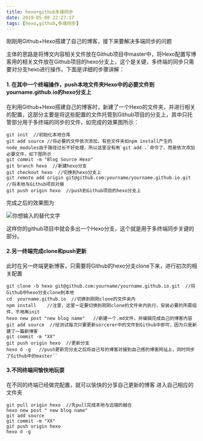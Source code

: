 ```yaml
---
title: hexo+github多端同步
date: 2019-05-08 22:27:17
tags: [hexo,github,多端同步]
---
```

刚刚用Github+Hexo搭建了自己的博客，接下来要解决多端同步的问题

主体的思路是将博文内容相关文件放在Github项目中master中，将Hexo配置写博客用的相关文件放在Github项目的hexo分支上，这个是关键，多终端的同步只需要对分支hexo进行操作。下面是详细的步骤讲解：


#### 1. 在其中一个终端操作，push本地文件夹Hexo中的必要文件到yourname.github.io的hexo分支上
在利用Github+Hexo搭建自己的博客时，新建了一个Hexo的文件夹，并进行相关的配置，这部分主要是将这些配置的文件托管到Github项目的分支上，其中只托管部分用于多终端的同步的文件，如完成的效果图所示：

```
git init  //初始化本地仓库
git add source //将必要的文件依次添加，有些文件夹如npm install产生的node_modules由于路径过长不好处理，所以这里没有用`git add .`命令了，而是依次添加必要文件，如下图所示
git commit -m "Blog Source Hexo"
git branch hexo  //新建hexo分支
git checkout hexo  //切换到hexo分支上
git remote add origin git@github.com:yourname/yourname.github.io.git  //将本地与Github项目对接
git push origin hexo  //push到Github项目的hexo分支上
```
完成之后的效果图为 

![你想输入的替代文字](/1.png)

这样你的github项目中就会多出一个Hexo分支，这个就是用于多终端同步关键的部分。
#### 2.另一终端完成clone和push更新
此时在另一终端更新博客，只需要将Github的hexo分支clone下来，进行初次的相关配置

```
git clone -b hexo git@github.com:yourname/yourname.github.io.git  //将Github中hexo分支clone到本地
cd  yourname.github.io  //切换到刚刚clone的文件夹内
npm install    //注意，这里一定要切换到刚刚clone的文件夹内执行，安装必要的所需组件，不用再init
hexo new post "new blog name"   //新建一个.md文件，并编辑完成自己的博客内容
git add source  //经测试每次只要更新sorcerer中的文件到Github中即可，因为只是新建了一篇新博客
git commit -m "XX"
git push origin hexo  //更新分支
hexo d -g   //push更新完分支之后将自己写的博客对接到自己搭的博客网站上，同时同步了Github中的master``
```

#### 3.不同终端间愉快地玩耍
在不同的终端已经做完配置，就可以愉快的分享自己更新的博客 
进入自己相应的文件夹
```
git pull origin hexo  //先pull完成本地与远端的融合
hexo new post " new blog name"
git add source
git commit -m "XX"
git push origin hexo
hexo d -g
```